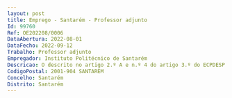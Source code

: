 ```yaml
--- 
layout: post
title: Emprego - Santarém - Professor adjunto
Id: 99760
Ref: OE202208/0006
DataAbertura: 2022-08-01
DataFecho: 2022-09-12
Trabalho: Professor adjunto
Empregador: Instituto Politécnico de Santarém
Descricao: O descrito no artigo 2.º A e n.º 4 do artigo 3.º do ECPDESP
CodigoPostal: 2001-904 SANTARÉM
Concelho: Santarém
Distrito: Santarém
--- 
```

